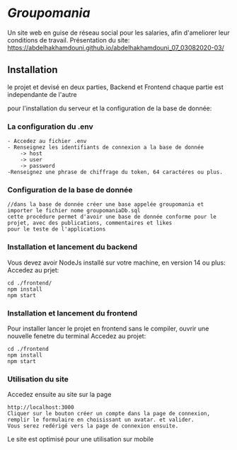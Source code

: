 # _Groupomania_
Un site web en guise de réseau social pour les salaries, afin d'ameliorer leur conditions de travail.
Présentation du site: 
    https://abdelhakhamdouni.github.io/abdelhakhamdouni_07_03082020-03/
    
## Installation

le projet et devisé en deux parties, Backend et Frontend
chaque partie est independante de l'autre

pour l'installation du serveur et la configuration de la base de donnée:
### La configuration du .env

    - Accedez au fichier .env
    - Renseignez les identifiants de connexion a la base de donnée
        -> host
        -> user
        -> password
    -Renseignez une phrase de chiffrage du token, 64 caractéres ou plus.
    
### Configuration de la base de donnée

    //dans la base de donnée créer une base appelée groupomania et importer le fichier nome groupomaniaDb.sql
    cette procédure permet d'avoir une base de donnée conforme pour le projet, avec des publications, commentaires et likes 
    pour le teste de l'applications

### Installation et lancement du backend
Vous devez avoir NodeJs installé sur votre machine, en version 14 ou plus:
Accedez au prjet: 

    cd ./frontend/
    npm install
    npm start

### Installation et lancement du frontend
Pour installer lancer le projet en frontend sans le compiler, ouvrir une nouvelle fenetre du terminal
Accedez au projet: 

    cd ./frontend
    npm install
    npm start

### Utilisation du site
Accedez ensuite au site sur la page 

    http://localhost:3000
    Cliquer sur le bouton créer un compte dans la page de connexion, remplir le formulaire en choisissant un avatar. et valider.
    Vous serez redérigé vers la page de connexion ensuite.

Le site est optimisé pour une utilisation sur mobile
